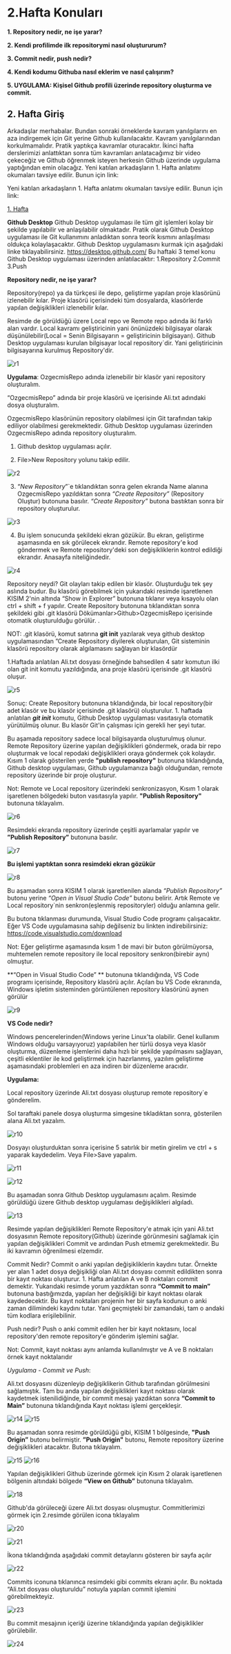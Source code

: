 # 2.Hafta Konuları 

**1.    Repository nedir, ne işe yarar?**

**2.     Kendi profilimde ilk repositorymi nasıl oluştururum?** 

**3.     Commit nedir, push nedir?** 

**4.     Kendi kodumu Githuba nasıl eklerim ve nasıl çalışırım?**

**5.     UYGULAMA: Kişisel Github profili üzerinde repository oluşturma ve commit.**

## 2. Hafta Giriş
Arkadaşlar merhabalar. Bundan sonraki örneklerde kavram yanılgılarını en aza indirgemek için Git yerine Github kullanılacaktır. Kavram yanılgılarından korkulmamalıdır. Pratik yaptıkça kavramlar oturacaktır. İkinci hafta derslerimizi anlattıktan sonra tüm kavramları anlatacağımız bir video çekeceğiz ve Github öğrenmek isteyen herkesin Github üzerinde uygulama yaptığından emin olacağız.
Yeni katılan arkadaşların 1. Hafta anlatımı okumaları tavsiye edilir. Bunun için link: 

Yeni katılan arkadaşların 1. Hafta anlatımı okumaları tavsiye edilir. Bunun için link: 

[1. Hafta](https://github.com/YOBU-Computer-Engineering/github-lecture-notes/blob/main/week1.md)

**Github Desktop**
Github Desktop uygulaması ile tüm git işlemleri kolay bir şekilde yapılabilir ve anlaşılabilir olmaktadır. Pratik olarak Github Desktop uygulaması ile Git kullanımını anladıktan sonra teorik kısmını anlaşılması oldukça kolaylaşacaktır.
Github Desktop uygulamasını kurmak için aşağıdaki linke tıklayabilirsiniz.
https://desktop.github.com/
Bu haftaki 3 temel konu Github Desktop uygulaması üzerinden anlatılacaktır: 
1.Repository
2.Commit
3.Push 

**Repository nedir, ne işe yarar?**

Repository(repo) ya da türkçesi ile depo, geliştirme yapılan proje klasörünü izlenebilir kılar. Proje klasörü içerisindeki tüm dosyalarda, klasörlerde yapılan değişiklikleri izlenebilir kılar.

Resimde de görüldüğü üzere Local repo ve Remote repo adında iki farklı alan vardır. Local kavramı geliştiricinin yani önünüzdeki bilgisayar olarak düşünülebilir(Local = Senin Bilgisayarın = geliştiricinin bilgisayarı). Github Desktop uygulaması kurulan bilgisayar local repository`dir. Yani geliştiricinin bilgisayarına kurulmuş Repository'dir.

![r1](https://user-images.githubusercontent.com/58172827/173430720-1e632880-3fa6-402a-a223-d99c04f85cf7.png)

**Uygulama**: OzgecmisRepo adında izlenebilir bir klasör yani repository oluşturalım.

 

“OzgecmisRepo” adında bir proje klasörü ve içerisinde Ali.txt adındaki dosya oluşturalım. 

OzgecmisRepo klasörünün repository olabilmesi için Git tarafından takip ediliyor olabilmesi gerekmektedir. Github Desktop uygulaması üzerinden OzgecmisRepo adında repository oluşturalım. 

1.   Github desktop uygulaması açılır. 
                               

2.   File>New Repository yolunu takip edilir. 

![r2](https://user-images.githubusercontent.com/58172827/173431164-b3c8870c-ebcb-4433-bcc9-8e2e05059592.png)

3. “*New Repository*”`e tıklandıktan sonra gelen ekranda Name alanına OzgecmisRepo yazıldıktan sonra *“Create Repository”*  (Repository Oluştur) butonuna basılır. *“Create Repository”* butona bastıktan sonra bir repository oluşturulur. 	

![r3](https://user-images.githubusercontent.com/58172827/173431402-231e5934-48e8-486b-bf4d-9658c34eb33b.png)

4. Bu işlem sonucunda şekildeki ekran gözükür. Bu ekran, geliştirme aşamasında en sık görülecek ekrandır. Remote repository'e kod göndermek ve Remote repository'deki son değişikliklerin kontrol edildiği ekrandır. Anasayfa niteliğindedir. 

![r4](https://user-images.githubusercontent.com/58172827/173431619-5b0c808a-48ec-44e3-92df-b4fafe55567b.png)

Repository neydi? Git olayları takip edilen bir klasör. Oluşturduğu tek şey aslında budur. Bu klasörü görebilmek için yukarıdaki resimde işaretlenen KISIM 2'nin altında “Show in Explorer” butonuna tıklanır veya kısayolu olan ctrl + shift + f yapılır. Create Repository butonuna tıklandıktan sonra şekildeki gibi .git klasörü Dökümanlar>Github>OzgecmisRepo içerisinde otomatik oluşturulduğu görülür. .

 

NOT: .git klasörü, komut satırına **git init** yazılarak veya github desktop uygulamasından ”Create Repository diyilerek oluşturulan, Git sisteminin klasörü repository olarak algılamasını sağlayan bir klasördür

1.Haftada anlatılan Ali.txt dosyası örneğinde bahsedilen 4 satır komutun ilki olan git init komutu yazıldığında, ana proje klasörü içerisinde .git klasörü oluşur. 

![r5](https://user-images.githubusercontent.com/58172827/173432503-24bf9fad-5f94-4ae4-aa75-252f9a5053cb.png)

Sonuç: Create Repository butonuna tıklandığında, bir local repository(bir adet klasör ve bu klasör içerisinde .git klasörü) oluşturulur. 1. haftada anlatılan ***git init*** komutu, Github Desktop uygulaması vasıtasıyla otomatik yürütülmüş olunur. Bu klasör Git'in çalışması için gerekli her şeyi tutar. 

Bu aşamada repository sadece local bilgisayarda oluşturulmuş olunur. Remote Repository üzerine yapılan değişiklikleri göndermek, orada bir repo oluşturmak ve local repodaki değişiklikleri oraya göndermek çok kolaydır. Kısım 1 olarak gösterilen yerde **"publish repository"** butonuna tıklandığında, Github desktop uygulaması, Github uygulamanıza bağlı olduğundan, remote repository üzerinde bir proje oluşturur. 

Not: Remote ve Local repository üzerindeki senkronizasyon, Kısım 1 olarak işaretlenen bölgedeki buton vasıtasıyla yapılır. **"Publish Repository"**  butonuna tıklayalım.

![r6](https://user-images.githubusercontent.com/58172827/173433190-8c2a715d-0784-4281-b854-03ee71f013d7.png)

Resimdeki ekranda repository üzerinde çeşitli ayarlamalar yapılır ve **”Publish Repository”** butonuna basılır. 

![r7](https://user-images.githubusercontent.com/58172827/173433415-6b4e825c-c005-4e45-9f7b-35efe31de180.png)

**Bu işlemi yaptıktan sonra resimdeki ekran gözükür**

![r8](https://user-images.githubusercontent.com/58172827/173433582-5ee92ed7-788d-4ea6-81b1-862cfd5c7620.png)

Bu aşamadan sonra KISIM 1 olarak işaretlenilen alanda *“Publish Repository”* butonu yerine *“Open in Visual Studio Code”* butonu belirir.  Artık Remote ve Local repository`nin senkron(eşlenmiş repositoryler) olduğu anlamına gelir. 

Bu butona tıklanması durumunda, Visual Studio Code programı çalışacaktır. Eğer VS Code uygulamasına sahip değilseniz bu linkten indirebilirsiniz: https://code.visualstudio.com/download

Not: Eğer geliştirme aşamasında kısım 1 de mavi bir buton görülmüyorsa, muhtemelen remote repository ile local repository senkron(birebir aynı) olmuştur. 

**“Open in Visual Studio Code” ** butonuna tıklandığında, VS Code programı içerisinde, Repository klasörü açılır. Açılan bu VS Code ekranında, Windows işletim sisteminden görüntülenen repository klasörünü aynen görülür

![r9](https://user-images.githubusercontent.com/58172827/173433930-481432fc-c20e-4469-9ba5-fca73cacabe7.png)

**VS Code nedir?**

Windows pencerelerinden(Windows yerine Linux'ta olabilir. Genel kullanım Windows olduğu varsayıyoruz) yapılabilen her türlü dosya veya klasör oluşturma, düzenleme işlemlerini daha hızlı bir şekilde yapılmasını sağlayan, çeşitli eklentiler ile kod geliştirmek için hazırlanmış, yazılım geliştirme aşamasındaki problemleri en aza indiren bir düzenleme aracıdır. 

**Uygulama:**

Local repository üzerinde Ali.txt dosyası oluşturup remote repository`e gönderelim.

Sol taraftaki panele dosya oluşturma simgesine tıkladıktan sonra, gösterilen alana Ali.txt yazalım. 

![r10](https://user-images.githubusercontent.com/58172827/173434203-1505d4ed-b758-44ec-b1fb-93d0a55685bb.png)

Dosyayı oluşturduktan sonra içerisine 5 satırlık bir metin girelim ve ctrl + s yaparak kaydedelim. Veya File>Save yapalım. 

![r11](https://user-images.githubusercontent.com/58172827/173434327-8d0e755f-8fd7-4efa-af41-aea92663d97f.png)

![r12](https://user-images.githubusercontent.com/58172827/173434386-94e24a95-69c1-4505-a135-59d34b5f4a63.png)

Bu aşamadan sonra Github Desktop uygulamasını açalım. Resimde görüldüğü üzere Github desktop uygulaması değişiklikleri algıladı.

![r13](https://user-images.githubusercontent.com/58172827/173434504-75097aee-ba36-41f0-868c-b525256746b8.png)

Resimde yapılan değişiklikleri Remote Repository'e atmak için yani Ali.txt dosyasının Remote repository(Github) üzerinde görünmesini sağlamak için yapılan değişiklikleri Commit ve ardından Push etmemiz gerekmektedir. Bu iki kavramın öğrenilmesi elzemdir.

Commit Nedir? Commit o anki yapılan değişikliklerin kaydını tutar. Örnekte yer alan 1 adet dosya değişikliği olan Ali.txt dosyası commit edildikten sonra bir kayıt noktası oluşturur. 1. Hafta anlatılan A ve B noktaları commit demektir. Yukarıdaki resimde yorum yazdıktan sonra **“Commit to main”**  butonuna bastığımızda, yapılan her değişikliği bir kayıt noktası olarak kaydedecektir. Bu kayıt noktaları projenin her bir sayfa kodunun o anki zaman dilimindeki kaydını tutar. Yani geçmişteki bir zamandaki, tam o andaki tüm kodlara erişilebilinir.

Push nedir? Push o anki commit edilen her bir kayıt noktasını, local repository'den remote repository'e gönderim işlemini sağlar.

Not: Commit, kayıt noktası aynı anlamda kullanılmıştır ve A ve B noktaları örnek kayıt noktalarıdır

*Uygulama - Commit ve Push*:

Ali.txt dosyasını düzenleyip değişiklikerin Github tarafından görülmesini sağlamıştık. Tam bu anda yapılan değişiklikleri kayıt noktası olarak kaydetmek istenilidiğinde, bir commit mesajı yazdıktan sonra **“Commit to Main”** butonuna tıklandığında Kayıt noktası işlemi gerçekleşir. 

![r14](https://user-images.githubusercontent.com/58172827/173435190-a3e3a6d1-554e-411b-9f45-598a627f4fbf.png)
![r15](https://user-images.githubusercontent.com/58172827/173435202-731955be-7297-4a0d-b9ad-6718169f8dd4.png)

Bu aşamadan sonra resimde görüldüğü gibi, KISIM 1 bölgesinde, **"Push Origin”** butonu belirmiştir. **”Push Origin"** butonu, Remote repository üzerine değişiklikleri atacaktır. Butona tıklayalım.

![r15](https://user-images.githubusercontent.com/58172827/173435491-24e3aff0-c9f8-4b37-b2a5-0f083e719348.png)
![r16](https://user-images.githubusercontent.com/58172827/173435507-f4f90226-7c04-49ae-934e-e0b5eeb6da88.png)

 

Yapılan değişiklikleri Github üzerinde görmek için Kısım 2 olarak işaretlenen bölgenin altındaki bölgede **“View on Github”**  butonuna tıklayalım. 

![r18](https://user-images.githubusercontent.com/58172827/173435692-d13763ca-9c1b-4f1b-b97c-4dee8497cbf4.png)

Github'da görüleceği üzere Ali.txt dosyası oluşmuştur. Commitlerimizi görmek için 2.resimde görülen icona tıklayalım

![r20](https://user-images.githubusercontent.com/58172827/173435856-cf1d708d-aaca-4f71-b35a-082bc0ab917d.png)



![r21](https://user-images.githubusercontent.com/58172827/173435996-b48cce85-bc0a-49cd-8937-5b5489e374fe.png)

İkona tıklandığında aşağıdaki commit detaylarını gösteren bir sayfa açılır

![r22](https://user-images.githubusercontent.com/58172827/173436153-1c4bf05f-0a5f-482a-a127-41d345bf153f.png)

Commits iconuna tıklanınca resimdeki gibi commits ekranı açılır. Bu noktada “Ali.txt dosyası oluşturuldu” notuyla yapılan commit işlemini görebilmekteyiz. 

![r23](https://user-images.githubusercontent.com/58172827/173436269-cac01f37-05c3-4288-8ea3-42705a266499.png)

Bu commit mesajının içeriği üzerine tıklandığında yapılan değişiklikler görülebilir. 

![r24](https://user-images.githubusercontent.com/58172827/173436408-8cd7126b-0f04-453c-8e6a-e28f3a5133ee.png)



